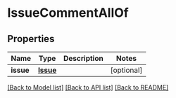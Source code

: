 # IssueCommentAllOf

## Properties
Name | Type | Description | Notes
------------ | ------------- | ------------- | -------------
**issue** | [**Issue**](Issue.md) |  | [optional] 

[[Back to Model list]](../README.md#documentation-for-models) [[Back to API list]](../README.md#documentation-for-api-endpoints) [[Back to README]](../README.md)


